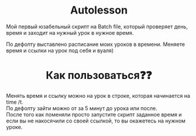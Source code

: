<h1 align="center">Autolesson</h1>
<p>Мой первый юзабельный скрипт на Batch file, который проверяет день, время и заходит на нужный урок в нужное время.</p>
<p>По дефолту выставлено расписание моих уроков в времени. Меняете время и ссылки на урок под себя и вуаля)</p>
<h1 align="center">Как пользоваться❓❓</h1>
<p>Менять время и ссылку можно на урок в строке, которая начинается на time /t. <br>
По дефолту зайти можно от за 5 минут до урока или после. <br>
После того как поменяли просто запустите скрипт заданное время и если вы не накосячили со своей ссылкой, то вы окажетесь на нужном уроке.</p>
